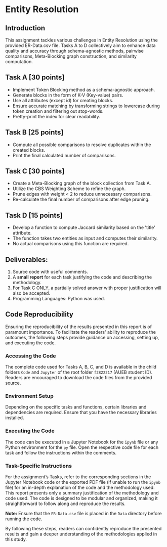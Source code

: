 # Entity Resolution

## Introduction
This assignment tackles various challenges in Entity Resolution using the provided ER-Data.csv file. Tasks A to D collectively aim to enhance data quality and accuracy through schema-agnostic methods, pairwise comparisons, Meta-Blocking graph construction, and similarity computation.

## Task A [30 points]
- Implement Token Blocking method as a schema-agnostic approach.
- Generate blocks in the form of K-V (Key-value) pairs.
- Use all attributes (except id) for creating blocks.
- Ensure accurate matching by transforming strings to lowercase during token creation and filtering out stop-words.
- Pretty-print the index for clear readability.

## Task B [25 points]
- Compute all possible comparisons to resolve duplicates within the created blocks.
- Print the final calculated number of comparisons.

## Task C [30 points]
- Create a Meta-Blocking graph of the block collection from Task A.
- Utilize the CBS Weighting Scheme to refine the graph.
- Prune edges with weight < 2 to reduce unnecessary comparisons.
- Re-calculate the final number of comparisons after edge pruning.

## Task D [15 points]
- Develop a function to compute Jaccard similarity based on the 'title' attribute.
- The function takes two entities as input and computes their similarity.
- No actual comparisons using this function are required.

## Deliverables:
1. Source code with useful comments.
2. A **small report** for each task justifying the code and describing the methodology.
3. For Task C ONLY, a partially solved answer with proper justification will also be accepted.
4. Programming Languages: Python was used.

## Code Reproducibility
Ensuring the reproducibility of the results presented in this report is of paramount importance. To facilitate the readers' ability to reproduce the outcomes, the following steps provide guidance on accessing, setting up, and executing the code.

### Accessing the Code
The complete code used for Tasks A, B, C, and D is available in the child folders `Code` and `Jupyter` of the root folder `f2822217` (AUEB student ID). Readers are encouraged to download the code files from the provided source.

### Environment Setup
Depending on the specific tasks and functions, certain libraries and dependencies are required. Ensure that you have the necessary libraries installed.

### Executing the Code
The code can be executed in a Jupyter Notebook for the `ipynb` file or any Python environment for the `py` file. Open the respective code file for each task and follow the instructions within the comments.

### Task-Specific Instructions
For the assignment’s Tasks, refer to the corresponding sections in the Jupyter Notebook code or the exported PDF file (if unable to run the `ipynb` file) for an in-depth explanation of the code and the methodology used. This report presents only a summary justification of the methodology and code used. The code is designed to be modular and organized, making it straightforward to follow along and reproduce the results.

**Note:** Ensure that the `ER-Data.csv` file is placed in the `Data` directory before running the code.

By following these steps, readers can confidently reproduce the presented results and gain a deeper understanding of the methodologies applied in this study.

